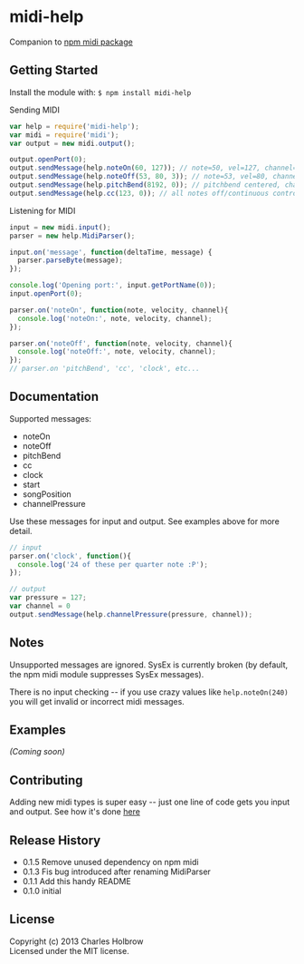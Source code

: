 # midi-help

Companion to [npm midi package](https://npmjs.org/package/midi)

## Getting Started
Install the module with: `$ npm install midi-help`

Sending MIDI
```javascript
var help = require('midi-help');
var midi = require('midi');
var output = new midi.output();

output.openPort(0);
output.sendMessage(help.noteOn(60, 127)); // note=50, vel=127, channel=0
output.sendMessage(help.noteOff(53, 80, 3)); // note=53, vel=80, channel=3
output.sendMessage(help.pitchBend(8192, 0)); // pitchbend centered, channel=0
output.sendMessage(help.cc(123, 0)); // all notes off/continuous control 123
```

Listening for MIDI
```javascript
input = new midi.input();
parser = new help.MidiParser();

input.on('message', function(deltaTime, message) {
  parser.parseByte(message);
});

console.log('Opening port:', input.getPortName(0));
input.openPort(0);

parser.on('noteOn', function(note, velocity, channel){
  console.log('noteOn:', note, velocity, channel);
});

parser.on('noteOff', function(note, velocity, channel){
  console.log('noteOff:', note, velocity, channel);
});
// parser.on 'pitchBend', 'cc', 'clock', etc...
```
## Documentation
Supported messages:

- noteOn
- noteOff
- pitchBend
- cc
- clock
- start
- songPosition
- channelPressure

Use these messages for input and output. See examples above for more detail.
```javascript
// input
parser.on('clock', function(){
  console.log('24 of these per quarter note :P');
});

// output
var pressure = 127;
var channel = 0
output.sendMessage(help.channelPressure(pressure, channel));
```


## Notes
Unsupported messages are ignored. SysEx is currently broken (by default, the npm midi module suppresses SysEx messages).

There is no input checking -- if you use crazy values like `help.noteOn(240)` you will get invalid or incorrect midi messages.

## Examples
_(Coming soon)_

## Contributing
Adding new midi types is super easy -- just one line of code gets you input and output. See how it's done [here](https://github.com/CharlesHolbrow/midi-help/blob/e0d7600ee4ac7bd19d7446300c0ac8530371482c/src/lib/midi-types.coffee#L32-L45)

## Release History

- 0.1.5 Remove unused dependency on npm midi
- 0.1.3 Fis bug introduced after renaming MidiParser
- 0.1.1 Add this handy README
- 0.1.0 initial

## License
Copyright (c) 2013 Charles Holbrow  
Licensed under the MIT license.
